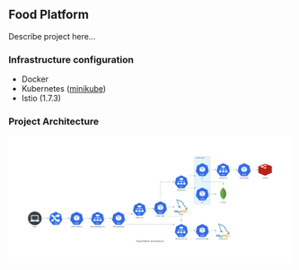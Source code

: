 ## Food Platform

Describe project here...

### Infrastructure configuration
- Docker
- Kubernetes ([minikube](https://minikube.sigs.k8s.io/docs/start/))
- Istio (1.7.3)

### Project Architecture

![Food Platform Architecture](docs/food_platform_architecture.png)
